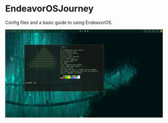 # EndeavorOSJourney

Config files and a basic guide to using EndeavorOS.

![Terminal!](Pictures/terminal.png)
